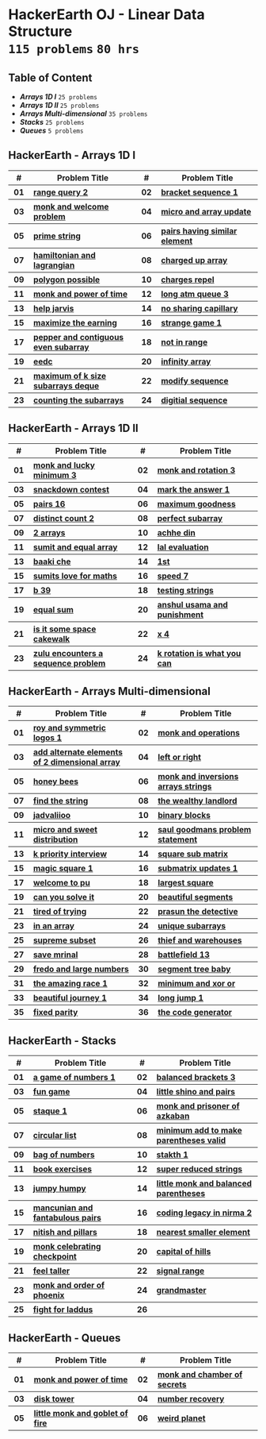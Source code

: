 # HackerEarth OJ - Linear Data Structure <br> `115 problems` `80 hrs`

## Table of Content

- ***Arrays 1D I***               `25 problems`
- ***Arrays 1D II***              `25 problems`
- ***Arrays Multi-dimensional***  `35 problems`
- ***Stacks***                    `25 problems`
- ***Queues***                    `5 problems`

## HackerEarth - Arrays 1D I

<table>
    <head>
        <tr>
<th align="center">#</th>
<th align="center" width="600px">Problem Title</th>
<th align="center">#</th>
<th align="center" width="600px">Problem Title</th>
        </tr>
    </head>
    <tbody>
        <tr>
<th align="center" width="50px">01</th><th align="left" width="550px"><a href="https://hackerearth.com/practice/data-structures/arrays/1-d/practice-problems/algorithm/range-query-2/">range query 2</a></th>
<th align="center" width="50px">02</th><th align="left" width="550px"><a href="https://hackerearth.com/practice/data-structures/arrays/1-d/practice-problems/algorithm/bracket-sequence-1-40eab940/">bracket sequence 1</a></th>
        </tr>
        <tr>
<th align="center" width="50px">03</th><th align="left" width="550px"><a href="https://hackerearth.com/practice/data-structures/arrays/1-d/practice-problems/algorithm/monk-and-welcome-problem/">monk and welcome problem</a></th>
<th align="center" width="50px">04</th><th align="left" width="550px"><a href="https://hackerearth.com/practice/data-structures/arrays/1-d/practice-problems/algorithm/micro-and-array-update/">micro and array update</a></th>
        </tr>
        <tr>
<th align="center" width="50px">05</th><th align="left" width="550px"><a href="https://hackerearth.com/practice/data-structures/hash-tables/basics-of-hash-tables/practice-problems/algorithm/prime-string-5e4e5f32/">prime string</a></th>
<th align="center" width="50px">06</th><th align="left" width="550px"><a href="https://hackerearth.com/practice/data-structures/arrays/1-d/practice-problems/algorithm/pairs-having-similar-element-eed098aa/">pairs having similar element</a></th>
        </tr>
        <tr>
<th align="center" width="50px">07</th><th align="left" width="550px"><a href="https://hackerearth.com/practice/data-structures/arrays/1-d/practice-problems/algorithm/hamiltonian-and-lagrangian/">hamiltonian and lagrangian</a></th>
<th align="center" width="50px">08</th><th align="left" width="550px"><a href="https://hackerearth.com/practice/data-structures/arrays/1-d/practice-problems/algorithm/charged-up-array-f35a5e23/">charged up array</a></th>
        </tr>
        <tr>
<th align="center" width="50px">09</th><th align="left" width="550px"><a href="https://hackerearth.com/practice/data-structures/arrays/1-d/practice-problems/algorithm/polygon-possible/">polygon possible</a></th>
<th align="center" width="50px">10</th><th align="left" width="550px"><a href="https://hackerearth.com/practice/data-structures/arrays/1-d/practice-problems/algorithm/charges-repel/">charges repel</a></th>
        </tr>
        <tr>
<th align="center" width="50px">11</th><th align="left" width="550px"><a href="https://hackerearth.com/practice/data-structures/arrays/1-d/practice-problems/algorithm/monk-and-power-of-time/">monk and power of time</a></th>
<th align="center" width="50px">12</th><th align="left" width="550px"><a href="https://hackerearth.com/practice/data-structures/arrays/1-d/practice-problems/algorithm/long-atm-queue-3/">long atm queue 3</a></th>
        </tr>
        <tr>
<th align="center" width="50px">13</th><th align="left" width="550px"><a href="https://hackerearth.com/practice/data-structures/arrays/1-d/practice-problems/algorithm/help-jarvis-8a39566e/">help jarvis</a></th>
<th align="center" width="50px">14</th><th align="left" width="550px"><a href="https://hackerearth.com/practice/data-structures/arrays/1-d/practice-problems/algorithm/no-sharing-capillary-82ed3fe2/">no sharing capillary</a></th>
        </tr>
        <tr>
<th align="center" width="50px">15</th><th align="left" width="550px"><a href="https://hackerearth.com/practice/data-structures/arrays/1-d/practice-problems/algorithm/maximize-the-earning-137963bc-323025a6/">maximize the earning</a></th>
<th align="center" width="50px">16</th><th align="left" width="550px"><a href="https://hackerearth.com/practice/data-structures/arrays/1-d/practice-problems/algorithm/strange-game-1-7e758acb-1bff10f0/">strange game 1</a></th>
        </tr>
        <tr>
<th align="center" width="50px">17</th><th align="left" width="550px"><a href="https://hackerearth.com/practice/data-structures/arrays/1-d/practice-problems/algorithm/pepper-and-contiguous-even-subarray-9f3adf65/">pepper and contiguous even subarray</a></th>
<th align="center" width="50px">18</th><th align="left" width="550px"><a href="https://hackerearth.com/practice/data-structures/arrays/1-d/practice-problems/algorithm/not-in-range-44d19403/">not in range</a></th>
        </tr>
        <tr>
<th align="center" width="50px">19</th><th align="left" width="550px"><a href="https://hackerearth.com/practice/data-structures/arrays/1-d/practice-problems/algorithm/eedc/">eedc</a></th>
<th align="center" width="50px">20</th><th align="left" width="550px"><a href="https://hackerearth.com/practice/data-structures/arrays/1-d/practice-problems/algorithm/infinity-array-715a233b/">infinity array</a></th>
        </tr>
        <tr>
<th align="center" width="50px">21</th><th align="left" width="550px"><a href="https://hackerearth.com/practice/data-structures/arrays/1-d/practice-problems/algorithm/maximum-of-k-size-subarrays-deque/">maximum of k size subarrays deque</a></th>
<th align="center" width="50px">22</th><th align="left" width="550px"><a href="https://hackerearth.com/practice/data-structures/arrays/1-d/practice-problems/algorithm/modify-sequence/">modify sequence</a></th>
        </tr>
        <tr>
<th align="center" width="50px">23</th><th align="left" width="550px"><a href="https://hackerearth.com/practice/data-structures/arrays/1-d/practice-problems/algorithm/counting-the-subarrays-4187713a/">counting the subarrays</a></th>
<th align="center" width="50px">24</th><th align="left" width="550px"><a href="https://hackerearth.com/practice/data-structures/arrays/1-d/practice-problems/algorithm/digitial-sequence-ee0ea080/">digitial sequence</a></th>
        </tr>
    </tbody>
</table>

## HackerEarth - Arrays 1D II

<table>
    <head>
        <tr>
<th align="center">#</th>
<th align="center" width="600px">Problem Title</th>
<th align="center">#</th>
<th align="center" width="600px">Problem Title</th>
        </tr>
    </head>
    <tbody>
        <tr>
<th align="center" width="50px">01</th><th align="left" width="550px"><a href="https://hackerearth.com/practice/data-structures/arrays/1-d/practice-problems/algorithm/monk-and-lucky-minimum-3/">monk and lucky minimum 3</a></th>
<th align="center" width="50px">02</th><th align="left" width="550px"><a href="https://hackerearth.com/practice/data-structures/arrays/1-d/practice-problems/algorithm/monk-and-rotation-3/">monk and rotation 3</a></th>
        </tr>
        <tr>
<th align="center" width="50px">03</th><th align="left" width="550px"><a href="https://hackerearth.com/practice/data-structures/arrays/1-d/practice-problems/algorithm/snackdown-contest/">snackdown contest</a></th>
<th align="center" width="50px">04</th><th align="left" width="550px"><a href="https://hackerearth.com/practice/data-structures/arrays/1-d/practice-problems/algorithm/mark-the-answer-1/">mark the answer 1</a></th>
        </tr>
        <tr>
<th align="center" width="50px">05</th><th align="left" width="550px"><a href="https://hackerearth.com/practice/data-structures/arrays/1-d/practice-problems/algorithm/pairs-16/">pairs 16</a></th>
<th align="center" width="50px">06</th><th align="left" width="550px"><a href="https://hackerearth.com/practice/data-structures/arrays/1-d/practice-problems/algorithm/maximum-goodness/">maximum goodness</a></th>
        </tr>
        <tr>
<th align="center" width="50px">07</th><th align="left" width="550px"><a href="https://hackerearth.com/practice/data-structures/arrays/1-d/practice-problems/golf/distinct-count-2/">distinct count 2</a></th>
<th align="center" width="50px">08</th><th align="left" width="550px"><a href="https://hackerearth.com/practice/data-structures/arrays/1-d/practice-problems/algorithm/perfect-subarray-43560f46/">perfect subarray</a></th>
        </tr>
        <tr>
<th align="center" width="50px">09</th><th align="left" width="550px"><a href="https://hackerearth.com/practice/data-structures/arrays/1-d/practice-problems/algorithm/2-arrays-90c9019c/">2 arrays</a></th>
<th align="center" width="50px">10</th><th align="left" width="550px"><a href="https://hackerearth.com/practice/data-structures/arrays/1-d/practice-problems/algorithm/achhe-din-6baeb5d1/">achhe din</a></th>
        </tr>
        <tr>
<th align="center" width="50px">11</th><th align="left" width="550px"><a href="https://hackerearth.com/practice/data-structures/arrays/1-d/practice-problems/algorithm/sumit-and-equal-array/">sumit and equal array</a></th>
<th align="center" width="50px">12</th><th align="left" width="550px"><a href="https://hackerearth.com/practice/data-structures/arrays/1-d/practice-problems/algorithm/lal-evaluation/">lal evaluation</a></th>
        </tr>
        <tr>
<th align="center" width="50px">13</th><th align="left" width="550px"><a href="https://hackerearth.com/practice/data-structures/arrays/1-d/practice-problems/algorithm/baaki-che/">baaki che</a></th>
<th align="center" width="50px">14</th><th align="left" width="550px"><a href="https://hackerearth.com/practice/data-structures/arrays/1-d/practice-problems/algorithm/1st/">1st</a></th>
        </tr>
        <tr>
<th align="center" width="50px">15</th><th align="left" width="550px"><a href="https://hackerearth.com/practice/data-structures/arrays/1-d/practice-problems/algorithm/sumits-love-for-maths/">sumits love for maths</a></th>
<th align="center" width="50px">16</th><th align="left" width="550px"><a href="https://hackerearth.com/practice/data-structures/arrays/1-d/practice-problems/algorithm/speed-7/">speed 7</a></th>
        </tr>
        <tr>
<th align="center" width="50px">17</th><th align="left" width="550px"><a href="https://hackerearth.com/practice/data-structures/arrays/1-d/practice-problems/algorithm/b-39/">b 39</a></th>
<th align="center" width="50px">18</th><th align="left" width="550px"><a href="https://hackerearth.com/practice/data-structures/arrays/1-d/practice-problems/algorithm/testing-strings-d1f28949/">testing strings</a></th>
        </tr>
        <tr>
<th align="center" width="50px">19</th><th align="left" width="550px"><a href="https://hackerearth.com/practice/data-structures/arrays/1-d/practice-problems/algorithm/equal-sum-5b547fc2/">equal sum</a></th>
<th align="center" width="50px">20</th><th align="left" width="550px"><a href="https://hackerearth.com/practice/data-structures/arrays/1-d/practice-problems/algorithm/anshul-usama-and-punishment-a-64758169-ed00e7ab/">anshul usama and punishment</a></th>
        </tr>
        <tr>
<th align="center" width="50px">21</th><th align="left" width="550px"><a href="https://hackerearth.com/practice/data-structures/arrays/1-d/practice-problems/algorithm/is-it-some-space-cakewalk/">is it some space cakewalk</a></th>
<th align="center" width="50px">22</th><th align="left" width="550px"><a href="https://hackerearth.com/practice/data-structures/arrays/1-d/practice-problems/algorithm/x-4/">x 4</a></th>
        </tr>
        <tr>
<th align="center" width="50px">23</th><th align="left" width="550px"><a href="https://hackerearth.com/practice/data-structures/arrays/1-d/practice-problems/algorithm/zulu-encounters-a-sequence-problem/">zulu encounters a sequence problem</a></th>
<th align="center" width="50px">24</th><th align="left" width="550px"><a href="https://hackerearth.com/practice/data-structures/arrays/1-d/practice-problems/algorithm/k-rotation-is-what-you-can-855157f8/">k rotation is what you can</a></th>
        </tr>
    </tbody>
</table>

## HackerEarth - Arrays Multi-dimensional

<table>
    <head>
        <tr>
<th align="center">#</th>
<th align="center" width="600px">Problem Title</th>
<th align="center">#</th>
<th align="center" width="600px">Problem Title</th>
        </tr>
    </head>
    <tbody>
        <tr>
<th align="center" width="50px">01</th><th align="left" width="550px"><a href="https://hackerearth.com/practice/data-structures/arrays/multi-dimensional/practice-problems/algorithm/roy-and-symmetric-logos-1/">roy and symmetric logos 1</a></th>
<th align="center" width="50px">02</th><th align="left" width="550px"><a href="https://hackerearth.com/practice/data-structures/arrays/multi-dimensional/practice-problems/algorithm/monk-and-operations/">monk and operations</a></th>
        </tr>
        <tr>
<th align="center" width="50px">03</th><th align="left" width="550px"><a href="https://hackerearth.com/practice/data-structures/arrays/multi-dimensional/practice-problems/algorithm/add-alternate-elements-of-2-dimensional-array/">add alternate elements of 2 dimensional array</a></th>
<th align="center" width="50px">04</th><th align="left" width="550px"><a href="https://hackerearth.com/practice/data-structures/arrays/multi-dimensional/practice-problems/algorithm/left-or-right-92c0b54c/">left or right</a></th>
        </tr>
        <tr>
<th align="center" width="50px">05</th><th align="left" width="550px"><a href="https://hackerearth.com/practice/data-structures/arrays/multi-dimensional/practice-problems/algorithm/honey-bees/">honey bees</a></th>
<th align="center" width="50px">06</th><th align="left" width="550px"><a href="https://hackerearth.com/practice/data-structures/arrays/multi-dimensional/practice-problems/algorithm/monk-and-inversions-arrays-strings/">monk and inversions arrays strings</a></th>
        </tr>
        <tr>
<th align="center" width="50px">07</th><th align="left" width="550px"><a href="https://hackerearth.com/practice/data-structures/arrays/multi-dimensional/practice-problems/algorithm/find-the-string-4014dec6/">find the string</a></th>
<th align="center" width="50px">08</th><th align="left" width="550px"><a href="https://hackerearth.com/practice/data-structures/arrays/multi-dimensional/practice-problems/algorithm/the-wealthy-landlord/">the wealthy landlord</a></th>
        </tr>
        <tr>
<th align="center" width="50px">09</th><th align="left" width="550px"><a href="https://hackerearth.com/practice/data-structures/arrays/multi-dimensional/practice-problems/algorithm/jadvaliioo-62280ff6/">jadvaliioo</a></th>
<th align="center" width="50px">10</th><th align="left" width="550px"><a href="https://hackerearth.com/practice/data-structures/arrays/multi-dimensional/practice-problems/algorithm/binary-blocks-4b173d4a/">binary blocks</a></th>
        </tr>
        <tr>
<th align="center" width="50px">11</th><th align="left" width="550px"><a href="https://hackerearth.com/practice/data-structures/arrays/multi-dimensional/practice-problems/algorithm/micro-and-sweet-distribution/">micro and sweet distribution</a></th>
<th align="center" width="50px">12</th><th align="left" width="550px"><a href="https://hackerearth.com/practice/data-structures/arrays/multi-dimensional/practice-problems/algorithm/saul-goodmans-problem-statement/">saul goodmans problem statement</a></th>
        </tr>
        <tr>
<th align="center" width="50px">13</th><th align="left" width="550px"><a href="https://hackerearth.com/practice/data-structures/arrays/multi-dimensional/practice-problems/algorithm/k-priority-interview-d3447f63/">k priority interview</a></th>
<th align="center" width="50px">14</th><th align="left" width="550px"><a href="https://hackerearth.com/practice/data-structures/arrays/multi-dimensional/practice-problems/algorithm/square-sub-matrix-880321bd/">square sub matrix</a></th>
        </tr>
        <tr>
<th align="center" width="50px">15</th><th align="left" width="550px"><a href="https://hackerearth.com/practice/data-structures/arrays/multi-dimensional/practice-problems/algorithm/magic-square-1-0747cf2f/">magic square 1</a></th>
<th align="center" width="50px">16</th><th align="left" width="550px"><a href="https://hackerearth.com/practice/data-structures/arrays/multi-dimensional/practice-problems/algorithm/submatrix-updates-1/">submatrix updates 1</a></th>
        </tr>
        <tr>
<th align="center" width="50px">17</th><th align="left" width="550px"><a href="https://hackerearth.com/practice/data-structures/arrays/multi-dimensional/practice-problems/algorithm/welcome-to-pu-661e1420/">welcome to pu</a></th>
<th align="center" width="50px">18</th><th align="left" width="550px"><a href="https://hackerearth.com/practice/data-structures/arrays/multi-dimensional/practice-problems/algorithm/largest-square-3d7a938a/">largest square</a></th>
        </tr>
        <tr>
<th align="center" width="50px">19</th><th align="left" width="550px"><a href="https://hackerearth.com/practice/data-structures/arrays/1-d/practice-problems/algorithm/can-you-solve-it/">can you solve it</a></th>
<th align="center" width="50px">20</th><th align="left" width="550px"><a href="https://hackerearth.com/practice/data-structures/arrays/1-d/practice-problems/algorithm/beautiful-segments/">beautiful segments</a></th>
        </tr>
        <tr>
<th align="center" width="50px">21</th><th align="left" width="550px"><a href="https://hackerearth.com/practice/data-structures/arrays/1-d/practice-problems/algorithm/tired-of-trying/">tired of trying</a></th>
<th align="center" width="50px">22</th><th align="left" width="550px"><a href="https://hackerearth.com/practice/data-structures/arrays/1-d/practice-problems/algorithm/prasun-the-detective-77f90f8f/">prasun the detective</a></th>
        </tr>
        <tr>
<th align="center" width="50px">23</th><th align="left" width="550px"><a href="https://hackerearth.com/practice/data-structures/arrays/1-d/practice-problems/algorithm/in-an-array-9fbe4c12/">in an array</a></th>
<th align="center" width="50px">24</th><th align="left" width="550px"><a href="https://hackerearth.com/practice/data-structures/arrays/1-d/practice-problems/algorithm/unique-subarrays/">unique subarrays</a></th>
        </tr>
        <tr>
<th align="center" width="50px">25</th><th align="left" width="550px"><a href="https://hackerearth.com/practice/data-structures/arrays/1-d/practice-problems/algorithm/supreme-subset-bb866a75/">supreme subset</a></th>
<th align="center" width="50px">26</th><th align="left" width="550px"><a href="https://hackerearth.com/practice/data-structures/arrays/1-d/practice-problems/algorithm/thief-and-warehouses-6ebf4e07/">thief and warehouses</a></th>
        </tr>
        <tr>
<th align="center" width="50px">27</th><th align="left" width="550px"><a href="https://hackerearth.com/practice/data-structures/arrays/1-d/practice-problems/algorithm/save-mrinal-35296e39/">save mrinal</a></th>
<th align="center" width="50px">28</th><th align="left" width="550px"><a href="https://hackerearth.com/practice/data-structures/arrays/1-d/practice-problems/algorithm/battlefield-13/">battlefield 13</a></th>
        </tr>
        <tr>
<th align="center" width="50px">29</th><th align="left" width="550px"><a href="https://hackerearth.com/practice/data-structures/arrays/1-d/practice-problems/algorithm/fredo-and-large-numbers/">fredo and large numbers</a></th>
<th align="center" width="50px">30</th><th align="left" width="550px"><a href="https://hackerearth.com/practice/data-structures/arrays/1-d/practice-problems/algorithm/segment-tree-baby/">segment tree baby</a></th>
        </tr>
        <tr>
<th align="center" width="50px">31</th><th align="left" width="550px"><a href="https://hackerearth.com/practice/data-structures/arrays/1-d/practice-problems/algorithm/the-amazing-race-1/">the amazing race 1</a></th>
<th align="center" width="50px">32</th><th align="left" width="550px"><a href="https://hackerearth.com/practice/data-structures/arrays/1-d/practice-problems/algorithm/minimum-and-xor-or-6a05bbd4/">minimum and xor or</a></th>
        </tr>
        <tr>
<th align="center" width="50px">33</th><th align="left" width="550px"><a href="https://hackerearth.com/practice/data-structures/arrays/1-d/practice-problems/algorithm/beautiful-journey-1/">beautiful journey 1</a></th>
<th align="center" width="50px">34</th><th align="left" width="550px"><a href="https://hackerearth.com/practice/data-structures/arrays/1-d/practice-problems/algorithm/long-jump-1-7d02705a/">long jump 1</a></th>
        </tr>
        <tr>
<th align="center" width="50px">35</th><th align="left" width="550px"><a href="https://hackerearth.com/practice/data-structures/arrays/1-d/practice-problems/algorithm/fixed-parity-440254c0/">fixed parity</a></th>
<th align="center" width="50px">36</th><th align="left" width="550px"><a href="https://hackerearth.com/practice/data-structures/arrays/1-d/practice-problems/algorithm/the-code-generator-9d3f9afa/">the code generator</a></th>
        </tr>
    </tbody>
</table>

## HackerEarth - Stacks

<table>
    <head>
        <tr>
<th align="center">#</th>
<th align="center" width="600px">Problem Title</th>
<th align="center">#</th>
<th align="center" width="600px">Problem Title</th>
        </tr>
    </head>
    <tbody>
        <tr>
<th align="center" width="50px">01</th><th align="left" width="550px"><a href="https://hackerearth.com/practice/data-structures/stacks/basics-of-stacks/practice-problems/algorithm/a-game-of-numbers-1-5d3a8cb3/">a game of numbers 1</a></th>
<th align="center" width="50px">02</th><th align="left" width="550px"><a href="https://hackerearth.com/practice/data-structures/stacks/basics-of-stacks/practice-problems/algorithm/balanced-brackets-3-4fc590c6/">balanced brackets 3</a></th>
        </tr>
        <tr>
<th align="center" width="50px">03</th><th align="left" width="550px"><a href="https://hackerearth.com/practice/data-structures/stacks/basics-of-stacks/practice-problems/algorithm/fun-game-91510e9f/">fun game</a></th>
<th align="center" width="50px">04</th><th align="left" width="550px"><a href="https://hackerearth.com/practice/data-structures/stacks/basics-of-stacks/practice-problems/algorithm/little-shino-and-pairs/">little shino and pairs</a></th>
        </tr>
        <tr>
<th align="center" width="50px">05</th><th align="left" width="550px"><a href="https://hackerearth.com/practice/data-structures/stacks/basics-of-stacks/practice-problems/algorithm/staque-1-e790a29f/">staque 1</a></th>
<th align="center" width="50px">06</th><th align="left" width="550px"><a href="https://hackerearth.com/practice/data-structures/stacks/basics-of-stacks/practice-problems/algorithm/monk-and-prisoner-of-azkaban/">monk and prisoner of azkaban</a></th>
        </tr>
        <tr>
<th align="center" width="50px">07</th><th align="left" width="550px"><a href="https://hackerearth.com/practice/data-structures/stacks/basics-of-stacks/practice-problems/algorithm/circular-list-8e1319c9/">circular list</a></th>
<th align="center" width="50px">08</th><th align="left" width="550px"><a href="https://hackerearth.com/practice/data-structures/stacks/basics-of-stacks/practice-problems/algorithm/minimum-add-to-make-parentheses-valid-9cba6259/">minimum add to make parentheses valid</a></th>
        </tr>
        <tr>
<th align="center" width="50px">09</th><th align="left" width="550px"><a href="https://hackerearth.com/practice/data-structures/stacks/basics-of-stacks/practice-problems/algorithm/bag-of-numbers/">bag of numbers</a></th>
<th align="center" width="50px">10</th><th align="left" width="550px"><a href="https://hackerearth.com/practice/data-structures/stacks/basics-of-stacks/practice-problems/algorithm/stakth-1-e6a76632/">stakth 1</a></th>
        </tr>
        <tr>
<th align="center" width="50px">11</th><th align="left" width="550px"><a href="https://hackerearth.com/practice/data-structures/stacks/basics-of-stacks/practice-problems/algorithm/book-exercises-843d7c3b/">book exercises</a></th>
<th align="center" width="50px">12</th><th align="left" width="550px"><a href="https://hackerearth.com/practice/data-structures/stacks/basics-of-stacks/practice-problems/algorithm/super-reduced-strings-303701dd/">super reduced strings</a></th>
        </tr>
        <tr>
<th align="center" width="50px">13</th><th align="left" width="550px"><a href="https://hackerearth.com/practice/data-structures/stacks/basics-of-stacks/practice-problems/algorithm/jumpy-humpy-5e0231d6/">jumpy humpy</a></th>
<th align="center" width="50px">14</th><th align="left" width="550px"><a href="https://hackerearth.com/practice/data-structures/stacks/basics-of-stacks/practice-problems/algorithm/little-monk-and-balanced-parentheses/">little monk and balanced parentheses</a></th>
        </tr>
        <tr>
<th align="center" width="50px">15</th><th align="left" width="550px"><a href="https://hackerearth.com/practice/data-structures/stacks/basics-of-stacks/practice-problems/algorithm/mancunian-and-fantabulous-pairs/">mancunian and fantabulous pairs</a></th>
<th align="center" width="50px">16</th><th align="left" width="550px"><a href="https://hackerearth.com/practice/data-structures/stacks/basics-of-stacks/practice-problems/algorithm/coding-legacy-in-nirma-2/">coding legacy in nirma 2</a></th>
        </tr>
        <tr>
<th align="center" width="50px">17</th><th align="left" width="550px"><a href="https://hackerearth.com/practice/data-structures/stacks/basics-of-stacks/practice-problems/algorithm/nitish-and-pillars-0b5cfac4/">nitish and pillars</a></th>
<th align="center" width="50px">18</th><th align="left" width="550px"><a href="https://hackerearth.com/practice/data-structures/stacks/basics-of-stacks/practice-problems/algorithm/nearest-smaller-element-929558b4/">nearest smaller element</a></th>
        </tr>
        <tr>
<th align="center" width="50px">19</th><th align="left" width="550px"><a href="https://hackerearth.com/practice/data-structures/stacks/basics-of-stacks/practice-problems/algorithm/monk-celebrating-checkpoint/">monk celebrating checkpoint</a></th>
<th align="center" width="50px">20</th><th align="left" width="550px"><a href="https://hackerearth.com/practice/data-structures/stacks/basics-of-stacks/practice-problems/algorithm/capital-of-hills/">capital of hills</a></th>
        </tr>
        <tr>
<th align="center" width="50px">21</th><th align="left" width="550px"><a href="https://hackerearth.com/practice/data-structures/stacks/basics-of-stacks/practice-problems/algorithm/feel-taller/">feel taller</a></th>
<th align="center" width="50px">22</th><th align="left" width="550px"><a href="https://hackerearth.com/practice/data-structures/stacks/basics-of-stacks/practice-problems/algorithm/signal-range/">signal range</a></th>
        </tr>
        <tr>
<th align="center" width="50px">23</th><th align="left" width="550px"><a href="https://hackerearth.com/practice/data-structures/stacks/basics-of-stacks/practice-problems/algorithm/monk-and-order-of-phoenix/">monk and order of phoenix</a></th>
<th align="center" width="50px">24</th><th align="left" width="550px"><a href="https://hackerearth.com/practice/data-structures/stacks/basics-of-stacks/practice-problems/algorithm/grandmaster/">grandmaster</a></th>
        </tr>
        <tr>
<th align="center" width="50px">25</th><th align="left" width="550px"><a href="https://hackerearth.com/practice/data-structures/stacks/basics-of-stacks/practice-problems/algorithm/fight-for-laddus/">fight for laddus</a></th>
<th align="center" width="50px">26</th><th align="left" width="550px"><a href=""></a></th>
        </tr>
    </tbody>
</table>

## HackerEarth - Queues

<table>
    <head>
        <tr>
<th align="center">#</th>
<th align="center" width="600px">Problem Title</th>
<th align="center">#</th>
<th align="center" width="600px">Problem Title</th>
        </tr>
    </head>
    <tbody>
        <tr>
<th align="center" width="50px">01</th><th align="left" width="550px"><a href="https://hackerearth.com/practice/data-structures/queues/basics-of-queues/practice-problems/algorithm/monk-and-power-of-time-3a648bf0/">monk and power of time</a></th>
<th align="center" width="50px">02</th><th align="left" width="550px"><a href="https://hackerearth.com/practice/data-structures/queues/basics-of-queues/practice-problems/algorithm/monk-and-chamber-of-secrets/">monk and chamber of secrets</a></th>
        </tr>
        <tr>
<th align="center" width="50px">03</th><th align="left" width="550px"><a href="https://hackerearth.com/practice/data-structures/queues/basics-of-queues/practice-problems/algorithm/disk-tower-b7cc7a50/">disk tower</a></th>
<th align="center" width="50px">04</th><th align="left" width="550px"><a href="https://hackerearth.com/practice/data-structures/queues/basics-of-queues/practice-problems/algorithm/number-recovery-0b988eb2/">number recovery</a></th>
        </tr>
        <tr>
<th align="center" width="50px">05</th><th align="left" width="550px"><a href="https://hackerearth.com/practice/data-structures/queues/basics-of-queues/practice-problems/algorithm/little-monk-and-goblet-of-fire/">little monk and goblet of fire</a></th>
<th align="center" width="50px">06</th><th align="left" width="550px"><a href="https://hackerearth.com/practice/data-structures/queues/basics-of-queues/practice-problems/algorithm/weird-planet-2000a170/">weird planet</a></th>
        </tr>
    </tbody>
</table>
